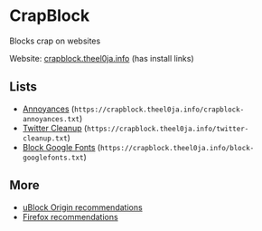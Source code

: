 # CrapBlock

Blocks crap on websites

Website: [crapblock.theel0ja.info](https://crapblock.theel0ja.info/) (has install links)

## Lists
* [Annoyances](https://crapblock.theel0ja.info/crapblock-annoyances.txt) (`https://crapblock.theel0ja.info/crapblock-annoyances.txt`)
* [Twitter Cleanup](https://crapblock.theel0ja.info/twitter-cleanup.txt) (`https://crapblock.theel0ja.info/twitter-cleanup.txt`)
* [Block Google Fonts](https://crapblock.theel0ja.info/block-googlefonts.txt) (`https://crapblock.theel0ja.info/block-googlefonts.txt`)

## More

* [uBlock Origin recommendations](https://github.com/theel0ja/ubo-recommendations/blob/master/README.md)
* [Firefox recommendations](https://github.com/theel0ja/ubo-recommendations/blob/master/README.md)
